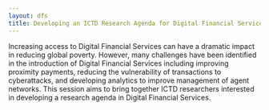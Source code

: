 ```yaml
---
layout: dfs
title: Developing an ICTD Research Agenda for Digital Financial Services
---
```


Increasing access to Digital Financial Services can have a dramatic impact in reducing global poverty.  However, many challenges have been identified in the introduction of Digital Financial Services including improving proximity payments, reducing the vulnerability of transactions to cyberattacks, and developing analytics to improve management of agent networks.  This session aims to bring together ICTD researchers interested in developing a research agenda in Digital Financial Services.